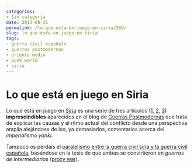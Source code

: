 ```yaml
---
categories:
- Sin categoría
date: 2013-08-31
permalink: /lo-que-esta-en-juego-en-siria/589/
slug: lo-que-esta-en-juego-en-siria
tags:
- guerra civil española
- guerras postmodernas
- oriente medio
- punk world
- siria
---
```


# Lo que está en juego en Siria

Lo que está en juego en [Siria](http://en.wikipedia.org/wiki/Syrian_Arab_Republic) es una serie de tres artículos ([1](http://www.guerrasposmodernas.com/2013/lo-que-esta-en-juego-en-siria/), [2](http://www.guerrasposmodernas.com/2013/lo-que-esta-en-juego-en-siria-2/), [3](http://www.guerrasposmodernas.com/2013/lo-que-esta-en-juego-en-siria-y-3/)) **imprescindibles** aparecidos en el blog de [Guerras Postmodernas](http://www.guerrasposmodernas.com/) que trata de explicar las causas y el ritmo actual del conflicto desde una perspectiva amplia alejándose de los, ya demasiados, comentarios acerca del *imperialismo yanki*.

Tampoco os perdais el [paralelismo entre la guerra cívil siria y la guerra civil española](http://www.miradasdeinternacional.com/2013/07/30/pueden-trazarse-paralelismos-entre-el-conflicto-sirio-y-la-guerra-civil-espanola/), basándose en la tesis de que ambas se convirtieron en *guerras de intermediarios* ([proxy war](http://en.wikipedia.org/wiki/Proxy_war)).